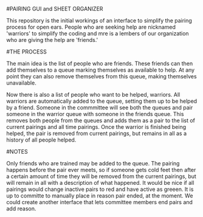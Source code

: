 #PAIRING GUI and SHEET ORGANIZER

This repository is the initial workings of an interface to simplify the
pairing process for open ears. People who are seeking help are nicknamed
'warriors' to simplify the coding and mre is a lembers of our organization who 
are giving the help are 'friends.'


#THE PROCESS

The main idea is the list of people who are friends. These friends can then add
themselves to a queue marking themselves as available to help. At any point
they can also remove themselves from this queue, making themselves unavailable.

Now there is also a list of people who want to be helped, warriors. All warriors
are automatically added to the queue, setting them up to be helped by a friend.
Someone in the commmittee will see both the queues and pair someone in the 
warrior queue with someone in the friends queue. This removes both people from
the queues and adds them as a pair to the list of current pairings and all time
pairings. Once the warrior is finished being helped, the pair is removed from
current pairings, but remains in all as a history of all people helped.


#NOTES

Only friends who are trained may be added to the queue. The pairing happens
before the pair ever meets, so if someone gets cold feet then after a certain
amount of time they will be removed from the current pairings, but will remain
in all with a description of what happened. It would be nice if all pairings 
would change inactive pairs to red and have active as greeen. It is up to
committe to manually place in reason pair ended, at the moment. We could create
another interface that lets committee members end pairs and add reason.

